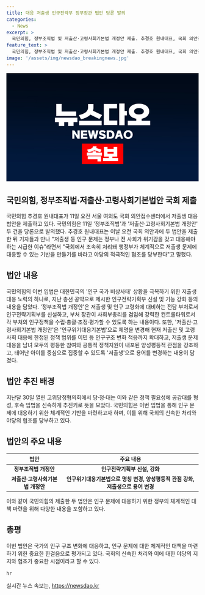 ```yaml
---
title: 대응 저출생 인구전략부 정무장관 법안 당론 발의
categories:
  - News
excerpt: >
  국민의힘, 정부조직법 및 저출산·고령사회기본법 개정안 제출. 추경호 원내대표, 국회 의안접수센터에서 법안 제출 후 인구 문제는 시급한 이슈라며 처리를 촉구. 이번 법안은 인구 국가 비상사태를 해결하기 위해 지난 총선 공약으로 제시된 내용을 담고 있으며, 정부조직법 개정안에는 인구전략기획부 신설과 강화 등이 포함. 또한, 저출산·고령사회기본법은 정책 범위를 확대하여 양성평등적 관점을 강조하고, 인구정책의 권한과 책임을 일원화하는 내용이 포함.
feature_text: >
  국민의힘, 정부조직법 및 저출산·고령사회기본법 개정안 제출. 추경호 원내대표, 국회 의안접수센터에서 법안 제출 후 인구 문제는 시급한 이슈라며 처리를 촉구. 이번 법안은 인구 국가 비상사태를 해결하기 위해 지난 총선 공약으로 제시된 내용을 담고 있으며, 정부조직법 개정안에는 인구전략기획부 신설과 강화 등이 포함. 또한, 저출산·고령사회기본법은 정책 범위를 확대하여 양성평등적 관점을 강조하고, 인구정책의 권한과 책임을 일원화하는 내용이 포함.
image: '/assets/img/newsdao_breakingnews.jpg'
---
```


<p><img src="/assets/img/newsdao_breakingnews.jpg" alt="ranknews 속보" /></p>

<h2>국민의힘, 정부조직법·저출산·고령사회기본법안 국회 제출</h2>

<p data-ke-size="size16">국민의힘 추경호 원내대표가 11일 오전 서울 여의도 국회 의안접수센터에서 저출생 대응 법안을 제출하고 있다. 국민의힘은 11일 '정부조직법'과 '저출산·고령사회기본법 개정안' 두 건을 당론으로 발의했다. 추경호 원내대표는 이날 오전 국회 의안과에 두 법안을 제출한 뒤 기자들과 만나 "저출생 등 인구 문제는 정부나 전 사회가 위기감을 갖고 대응해야 하는 시급한 이슈"라면서 "국회에서 조속히 처리돼 행정부가 체계적으로 저출생 문제에 대응할 수 있는 기반을 만들기를 바라고 야당의 적극적인 협조를 당부한다"고 말했다.</p>

<h2 data-ke-size="size26">법안 내용</h2>

<p data-ke-size="size16">국민의힘의 이번 입법은 대한민국의 '인구 국가 비상사태' 상황을 극복하기 위한 저출생 대응 노력의 하나로, 지난 총선 공약으로 제시한 인구전략기획부 신설 및 기능 강화 등의 내용을 담았다. '정부조직법 개정안'은 저출생 및 인구 고령화에 대비하는 전담 부처로서 인구전략기획부를 신설하고, 부처 장관이 사회부총리를 겸임해 강력한 컨트롤타워로서 각 부처의 인구정책을 수립·총괄·조정·평가할 수 있도록 하는 내용이다. 또한, '저출산·고령사회기본법 개정안'은 '인구위기대응기본법’으로 제명을 변경해 현재 저출산 및 고령사회 대응에 한정된 정책 범위를 이민 등 인구구조 변화 적응까지 확대하고, 저출생 문제 대응을 남녀 모두의 평등한 참여와 공통적 정책지원이 내포된 양성평등적 관점을 강조하고, 태어난 아이를 중심으로 집중할 수 있도록 '저출생'으로 용어를 변경하는 내용이 담겼다.</p>

<h2 data-ke-size="size26">법안 추진 배경</h2>

<p data-ke-size="size16">지난달 30일 열린 고위당정협의회에서 당·정·대는 이와 같은 정책 필요성에 공감대를 형성, 후속 입법을 신속하게 추진키로 뜻을 모았다. 국민의힘은 이번 입법을 통해 인구 문제에 대응하기 위한 체계적인 기반을 마련하고자 하며, 이를 위해 국회의 신속한 처리와 야당의 협조를 당부하고 있다.</p>

<h2 data-ke-size="size26">법안의 주요 내용</h2>

<table>
<thead>
<tr>
<th style="text-align: center;">법안</th>
<th style="text-align: center;">주요 내용</th>
</tr>
</thead>
<tbody>
<tr>
<td style="text-align: center; height: 17px;"><b>정부조직법 개정안</b></td>
<td style="text-align: center; height: 17px;"><b>인구전략기획부 신설, 강화</b></td>
</tr>
<tr>
<td style="text-align: center; height: 17px;"><b>저출산·고령사회기본법 개정안</b></td>
<td style="text-align: center; height: 17px;"><b>인구위기대응기본법으로 명칭 변경, 양성평등적 관점 강화, 저출생으로 용어 변경</b></td>
</tr>
</tbody>
</table>

<p data-ke-size="size16">이와 같이 국민의힘의 제출한 두 법안은 인구 문제에 대응하기 위한 정부의 체계적인 대책 마련을 위해 다양한 내용을 포함하고 있다.</p>

<h2 data-ke-size="size26">총평</h2>

<p data-ke-size="size16">이번 법안은 국가의 인구 구조 변화에 대응하고, 인구 문제에 대한 체계적인 대책을 마련하기 위한 중요한 한걸음으로 평가되고 있다. 국회의 신속한 처리와 이에 대한 야당의 지지와 협조가 중요한 시점이라고 할 수 있다.</p>

<pre><code>hr
</code></pre>

<p data-ke-size="size16"></p>
실시간 뉴스 속보는, <a href="https://newsdao.kr" rel="dofollow">https://newsdao.kr</a>


